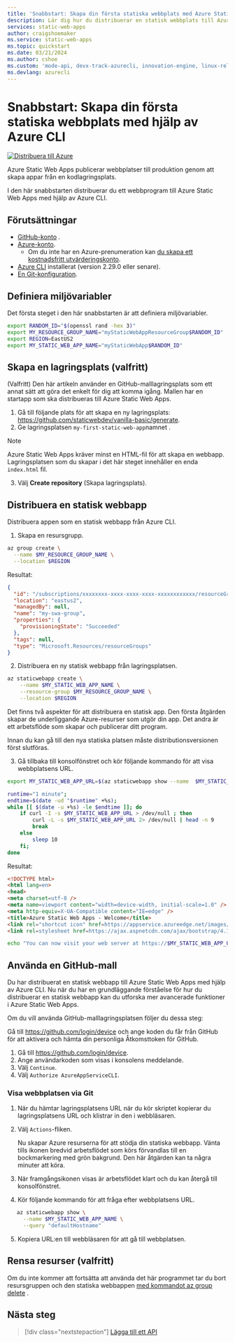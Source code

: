 ```yaml
---
title: 'Snabbstart: Skapa din första statiska webbplats med Azure Static Web Apps med hjälp av CLI'
description: Lär dig hur du distribuerar en statisk webbplats till Azure Static Web Apps med Azure CLI.
services: static-web-apps
author: craigshoemaker
ms.service: static-web-apps
ms.topic: quickstart
ms.date: 03/21/2024
ms.author: cshoe
ms.custom: 'mode-api, devx-track-azurecli, innovation-engine, linux-related-content'
ms.devlang: azurecli
---
```


# Snabbstart: Skapa din första statiska webbplats med hjälp av Azure CLI

[![Distribuera till Azure](https://aka.ms/deploytoazurebutton)](https://go.microsoft.com/fwlink/?linkid=2262845)

Azure Static Web Apps publicerar webbplatser till produktion genom att skapa appar från en kodlagringsplats.

I den här snabbstarten distribuerar du ett webbprogram till Azure Static Web Apps med hjälp av Azure CLI.

## Förutsättningar

- [GitHub-konto](https://github.com) .
- [Azure-konto](https://portal.azure.com).
  - Om du inte har en Azure-prenumeration kan [du skapa ett kostnadsfritt utvärderingskonto](https://azure.microsoft.com/free).
- [Azure CLI](/cli/azure/install-azure-cli) installerat (version 2.29.0 eller senare).
- [En Git-konfiguration](https://www.git-scm.com/downloads). 

## Definiera miljövariabler

Det första steget i den här snabbstarten är att definiera miljövariabler.

```bash
export RANDOM_ID="$(openssl rand -hex 3)"
export MY_RESOURCE_GROUP_NAME="myStaticWebAppResourceGroup$RANDOM_ID"
export REGION=EastUS2
export MY_STATIC_WEB_APP_NAME="myStaticWebApp$RANDOM_ID"
```

## Skapa en lagringsplats (valfritt)

(Valfritt) Den här artikeln använder en GitHub-malllagringsplats som ett annat sätt att göra det enkelt för dig att komma igång. Mallen har en startapp som ska distribueras till Azure Static Web Apps.

1. Gå till följande plats för att skapa en ny lagringsplats: https://github.com/staticwebdev/vanilla-basic/generate.
2. Ge lagringsplatsen `my-first-static-web-app`namnet .

> [!NOTE]
> Azure Static Web Apps kräver minst en HTML-fil för att skapa en webbapp. Lagringsplatsen som du skapar i det här steget innehåller en enda `index.html` fil.

3. Välj **Create repository** (Skapa lagringsplats).

## Distribuera en statisk webbapp

Distribuera appen som en statisk webbapp från Azure CLI.

1. Skapa en resursgrupp.

```bash
az group create \
  --name $MY_RESOURCE_GROUP_NAME \
  --location $REGION
```

Resultat:
<!-- expected_similarity=0.3 -->
```json
{
  "id": "/subscriptions/xxxxxxxx-xxxx-xxxx-xxxx-xxxxxxxxxxxx/resourceGroups/my-swa-group",
  "location": "eastus2",
  "managedBy": null,
  "name": "my-swa-group",
  "properties": {
    "provisioningState": "Succeeded"
  },
  "tags": null,
  "type": "Microsoft.Resources/resourceGroups"
}
```

2. Distribuera en ny statisk webbapp från lagringsplatsen.

```bash
az staticwebapp create \
    --name $MY_STATIC_WEB_APP_NAME \
    --resource-group $MY_RESOURCE_GROUP_NAME \
    --location $REGION 
```

Det finns två aspekter för att distribuera en statisk app. Den första åtgärden skapar de underliggande Azure-resurser som utgör din app. Det andra är ett arbetsflöde som skapar och publicerar ditt program.

Innan du kan gå till den nya statiska platsen måste distributionsversionen först slutföras.

3. Gå tillbaka till konsolfönstret och kör följande kommando för att visa webbplatsens URL.

```bash
export MY_STATIC_WEB_APP_URL=$(az staticwebapp show --name  $MY_STATIC_WEB_APP_NAME --resource-group $MY_RESOURCE_GROUP_NAME --query "defaultHostname" -o tsv)
```

```bash
runtime="1 minute";
endtime=$(date -ud "$runtime" +%s);
while [[ $(date -u +%s) -le $endtime ]]; do
    if curl -I -s $MY_STATIC_WEB_APP_URL > /dev/null ; then 
        curl -L -s $MY_STATIC_WEB_APP_URL 2> /dev/null | head -n 9
        break
    else 
        sleep 10
    fi;
done
```

Resultat:
<!-- expected_similarity=0.3 -->
```HTML
<!DOCTYPE html>
<html lang=en>
<head>
<meta charset=utf-8 />
<meta name=viewport content="width=device-width, initial-scale=1.0" />
<meta http-equiv=X-UA-Compatible content="IE=edge" />
<title>Azure Static Web Apps - Welcome</title>
<link rel="shortcut icon" href=https://appservice.azureedge.net/images/static-apps/v3/favicon.svg type=image/x-icon />
<link rel=stylesheet href=https://ajax.aspnetcdn.com/ajax/bootstrap/4.1.1/css/bootstrap.min.css crossorigin=anonymous />
```

```bash
echo "You can now visit your web server at https://$MY_STATIC_WEB_APP_URL"
```

## Använda en GitHub-mall

Du har distribuerat en statisk webbapp till Azure Static Web Apps med hjälp av Azure CLI. Nu när du har en grundläggande förståelse för hur du distribuerar en statisk webbapp kan du utforska mer avancerade funktioner i Azure Static Web Apps.

Om du vill använda GitHub-malllagringsplatsen följer du dessa steg:

Gå till https://github.com/login/device och ange koden du får från GitHub för att aktivera och hämta din personliga Åtkomsttoken för GitHub.

1. Gå till https://github.com/login/device.
2. Ange användarkoden som visas i konsolens meddelande.
3. Välj `Continue`.
4. Välj `Authorize AzureAppServiceCLI`.

### Visa webbplatsen via Git

1. När du hämtar lagringsplatsens URL när du kör skriptet kopierar du lagringsplatsens URL och klistrar in den i webbläsaren.
2. Välj `Actions`-fliken.

   Nu skapar Azure resurserna för att stödja din statiska webbapp. Vänta tills ikonen bredvid arbetsflödet som körs förvandlas till en bockmarkering med grön bakgrund. Den här åtgärden kan ta några minuter att köra.

3. När framgångsikonen visas är arbetsflödet klart och du kan återgå till konsolfönstret.
4. Kör följande kommando för att fråga efter webbplatsens URL.
```bash
   az staticwebapp show \
     --name $MY_STATIC_WEB_APP_NAME \
     --query "defaultHostname"
```
5. Kopiera URL:en till webbläsaren för att gå till webbplatsen.

## Rensa resurser (valfritt)

Om du inte kommer att fortsätta att använda det här programmet tar du bort resursgruppen och den statiska webbappen [med kommandot az group delete](/cli/azure/group#az-group-delete) .

## Nästa steg

> [!div class="nextstepaction"]
> [Lägga till ett API](add-api.md)
